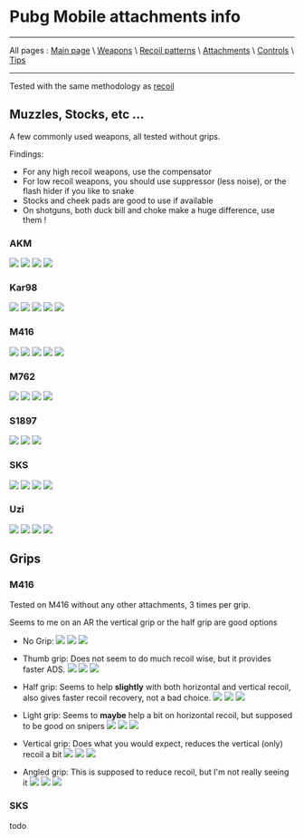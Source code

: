 # Pubg Mobile attachments info

---

All pages : [Main page](/index.md) \ [Weapons](/weapons.md) \ [Recoil patterns](/recoil.md) \ [Attachments](/attachments.md) \ [Controls](/controls.md) \ [Tips](/tips.md)

---

Tested with the same methodology as [recoil](/recoil.md)

## Muzzles, Stocks, etc ...

A few commonly used weapons, all tested without grips.

Findings:

- For any high recoil weapons, use the compensator
- For low recoil weapons, you should use suppressor (less noise), or the flash hider if you like to snake
- Stocks and cheek pads are good to use if available
- On shotguns, both duck bill and choke make a huge difference, use them !

### AKM

![](attachments/akm_none.PNG) ![](attachments/akm_supp.PNG) ![](attachments/akm_flash.PNG) ![](attachments/akm_comp.PNG)

### Kar98

![](attachments/k98_none.PNG) ![](attachments/k98_supp.PNG) ![](attachments/k98_flash.PNG) ![](attachments/k98_comp.PNG) ![](attachments/k98_cheek.PNG)

### M416

![](attachments/m416_none.PNG) ![](attachments/m416_stock.PNG) ![](attachments/m416_supp.PNG) ![](attachments/m416_flash.PNG) ![](attachments/m416_comp.PNG)

### M762

![](attachments/m762_none.PNG) ![](attachments/m762_supp.PNG) ![](attachments/m762_flash.PNG) ![](attachments/m762_comp.PNG)

### S1897

![](attachments/s1897_none.PNG) ![](attachments/s1897_duck.PNG) ![](attachments/s1897_choke.PNG)

### SKS

![](attachments/sks_none.PNG) ![](attachments/sks_supp.PNG) ![](attachments/sks_flash.PNG) ![](attachments/sks_comp.PNG)

### Uzi

![](attachments/uzi_none.PNG) ![](attachments/uzi_stock.PNG) ![](attachments/uzi_comp.PNG) ![](attachments/uzi_both.PNG)

## Grips

### M416

Tested on M416 without any other attachments, 3 times per grip.

Seems to me on an AR the vertical grip or the half grip are good options

- No Grip:
  ![](grips/m416_none_1.PNG) ![](grips/m416_none_2.PNG) ![](grips/m416_none_3.PNG)

- Thumb grip:
  Does not seem to do much recoil wise, but it provides faster ADS.
  ![](grips/m416_thumb_1.PNG) ![](grips/m416_thumb_2.PNG) ![](grips/m416_thumb_3.PNG)

- Half grip:
  Seems to help **slightly** with both horizontal and vertical recoil, also gives faster recoil recovery, not a bad choice.
  ![](grips/m416_half_1.PNG) ![](grips/m416_half_2.PNG) ![](grips/m416_half_3.PNG)

- Light grip:
  Seems to **maybe** help a bit on horizontal recoil, but supposed to be good on snipers
  ![](grips/m416_light_1.PNG) ![](grips/m416_light_2.PNG) ![](grips/m416_light_3.PNG)

- Vertical grip:
  Does what you would expect, reduces the vertical (only) recoil a bit
  ![](grips/m416_vert_1.PNG) ![](grips/m416_vert_2.PNG) ![](grips/m416_vert_3.PNG)

- Angled grip:
  This is supposed to reduce recoil, but I'm not really seeing it
  ![](grips/m416_angled_1.PNG) ![](grips/m416_angled_2.PNG) ![](grips/m416_angled_3.PNG)

### SKS

todo
